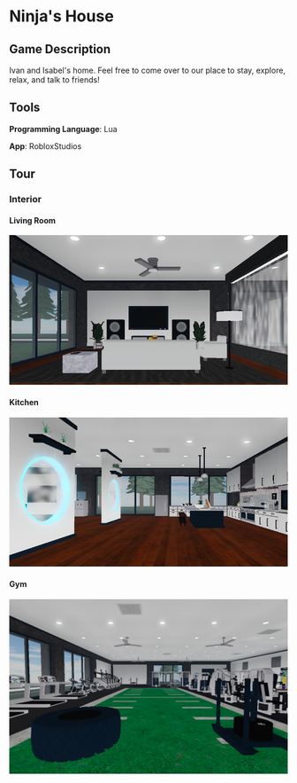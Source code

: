 # Ninja's House

## Game Description
Ivan and Isabel's home. Feel free to come over to our place to stay, explore, relax, and talk to friends!

## Tools
**Programming Language**: Lua

**App**: RobloxStudios

## Tour

### Interior

#### Living Room
![Living Room](Screenshots/living-room.png)

#### Kitchen
![Kitchen](Screenshots/kitchen.png)

#### Gym
![Kitchen](Screenshots/gym.png)